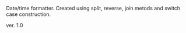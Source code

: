 Date/time formatter.
Created using split, reverse, join metods and switch case construction.


ver. 1.0
